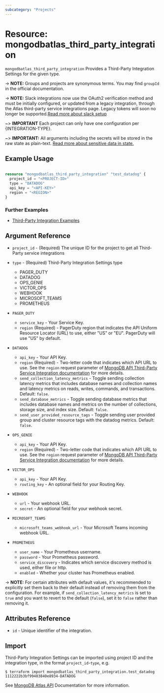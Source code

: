 ```yaml
---
subcategory: "Projects"
---
```


# Resource: mongodbatlas_third_party_integration

`mongodbatlas_third_party_integration` Provides a Third-Party Integration Settings for the given type.

-> **NOTE:** Groups and projects are synonymous terms. You may find `groupId` in the official documentation.

-> **NOTE:** Slack integrations now use the OAuth2 verification method and must be initially configured, or updated from a legacy integration, through the Atlas third-party service integrations page. Legacy tokens will soon no longer be supported.[Read more about slack setup](https://docs.atlas.mongodb.com/tutorial/third-party-service-integrations/)

~> **IMPORTANT** Each project can only have one configuration per {INTEGRATION-TYPE}.

~> **IMPORTANT:** All arguments including the secrets will be stored in the raw state as plain-text. [Read more about sensitive data in state.](https://www.terraform.io/docs/state/sensitive-data.html)


## Example Usage

```terraform

resource "mongodbatlas_third_party_integration" "test_datadog" {
  project_id = "<PROJECT-ID>"
  type = "DATADOG"
  api_key = "<API-KEY>"
  region = "<REGION>"
}

```

### Further Examples
- [Third-Party Integration Examples](https://github.com/mongodb/terraform-provider-mongodbatlas/tree/v2.0.1/examples/mongodbatlas_third_party_integration)

## Argument Reference

* `project_id` - (Required) The unique ID for the project to get all Third-Party service integrations
* `type`       - (Required) Third-Party Integration Settings type 
     * PAGER_DUTY
     * DATADOG
     * OPS_GENIE
     * VICTOR_OPS
     * WEBHOOK
     * MICROSOFT_TEAMS
     * PROMETHEUS
       

* `PAGER_DUTY`
  * `service_key` - Your Service Key.
  * `region` (Required) - PagerDuty region that indicates the API Uniform Resource Locator (URL) to use, either "US" or "EU". PagerDuty will use "US" by default.    
* `DATADOG`
  * `api_key` - Your API Key.
  * `region` (Required) - Two-letter code that indicates which API URL to use. See the `region` request parameter of [MongoDB API Third-Party Service Integration documentation](https://www.mongodb.com/docs/api/doc/atlas-admin-api-v2/operation/operation-createthirdpartyintegration) for more details.
  * `send_collection_latency_metrics` - Toggle sending collection latency metrics that includes database names and collection names and latency metrics on reads, writes, commands, and transactions. Default: `false`.
  * `send_database_metrics` - Toggle sending database metrics that includes database names and metrics on the number of collections, storage size, and index size. Default: `false`.
  * `send_user_provided_resource_tags` - Toggle sending user provided group and cluster resource tags with the datadog metrics. Default: `false`.
* `OPS_GENIE`
  * `api_key` - Your API Key.
  * `region` (Required) - Two-letter code that indicates which API URL to use. See the `region` request parameter of [MongoDB API Third-Party Service Integration documentation](https://www.mongodb.com/docs/api/doc/atlas-admin-api-v2/operation/operation-createthirdpartyintegration) for more details.
* `VICTOR_OPS`
  * `api_key` - 	Your API Key.
  * `routing_key` - An optional field for your Routing Key.
* `WEBHOOK`
  * `url` - Your webhook URL.
  * `secret` - An optional field for your webhook secret.
* `MICROSOFT_TEAMS`
  * `microsoft_teams_webhook_url` -  Your Microsoft Teams incoming webhook URL.
* `PROMETHEUS`
  * `user_name` - Your Prometheus username.
  * `password`  - Your Prometheus password.
  * `service_discovery` - Indicates which service discovery method is used, either file or http.
  * `enabled` - Whether your cluster has Prometheus enabled.

-> **NOTE:** For certain attributes with default values, it's recommended to explicitly set them back to their default instead of removing them from the configuration. For example, if `send_collection_latency_metrics` is set to `true` and you want to revert to the default (`false`), set it to `false` rather than removing it.

## Attributes Reference

* `id` - Unique identifier of the integration.

## Import

Third-Party Integration Settings can be imported using project ID and the integration type, in the format `project_id`-`type`, e.g.

```
$ terraform import mongodbatlas_third_party_integration.test_datadog 1112222b3bf99403840e8934-DATADOG
```

See [MongoDB Atlas API](https://www.mongodb.com/docs/atlas/reference/api-resources-spec/#tag/Third-Party-Integrations/operation/createThirdPartyIntegration) Documentation for more information.
